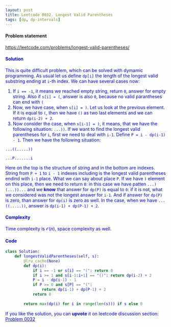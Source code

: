 ```yaml
---
layout: post
title: Leetcode 0032. Longest Valid Parentheses
tags: [dp, dp-intervals]
---
```


#### Problem statement

<a href="https://leetcode.com/problems/longest-valid-parentheses/"> <font color = blue>https://leetcode.com/problems/longest-valid-parentheses/

#### Solution

This is quite difficult problem, which can be solved with dymamic programming. As usual let us define `dp[i]` the length of the longest valid substring ending at `i`-th index. We can have several cases now:
1. If `i == -1`, it means we reached empty string, return `0`, answer for empty string. Also if `s[i] = (`, answer is also `0`, because no valid parantheses can end with `(`
2. Now, we have case, when `s[i] = )`. Let us look at the previous element. If it is equal to `(`, then we have `()` as two last elements and we can return `dp(i-2) + 2`.
3. Now consider the case, when `s[i-1] = )`, it means, that we have the following situation: `...))`. If we want to find the longest valid parentheses for `i`, first we need to deal with `i-1`. Define `P = i - dp(i-1) - 1`. Then we have the following situation:

`...((.....))`

`...P.......i`

Here on the top is the structure of string and in the bottom are indexes. String from `P + 1` to `i - 1` indexes including is the longest valid parentheses endind with `i-1` place. What we can say about place `P`. If we have `)` element on this place, then we need to return `0`: in this case we have patten `...)(...))...` and we **know** that answer for `dp(P)` is equal to `0`: if it is not, what we considered was not the longest answer for `i-1`. And if answer for `dp(P)` is zero, than answer for `dp(i)` is zero as well.
In the case, when we have `...((.....))`, answer is `dp(i-1) + dp(P-1) + 2`. 

#### Complexity
Time complexity is $\mathcal{O}(n)$, space complexity as well.

#### Code
```python
class Solution:
    def longestValidParentheses(self, s):
        @lru_cache(None)
        def dp(i):
            if i == -1 or s[i] == "(": return 0
            if i >= 1 and s[i-1:i+1] == "()": return dp(i-2) + 2
            P = i - dp(i-1) - 1
            if P >= 0 and s[P] == "(":
                return dp(i-1) + dp(P-1) + 2
            return 0
            
        return max(dp(i) for i in range(len(s))) if s else 0
```

If you like the solution, you can **upvote** it on leetcode discussion section:<a href="https://leetcode.com/problems/longest-valid-parentheses/discuss/1139982/Python-short-dp-explained"> <font color = blue>Problem 0032
